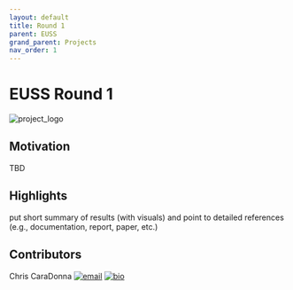 ```yaml
---
layout: default
title: Round 1
parent: EUSS
grand_parent: Projects
nav_order: 1
---
```


# EUSS Round 1

![project_logo](../../../../assets/images/logo_euss_rnd1.png)

## Motivation
TBD

## Highlights
put short summary of results (with visuals) and point to detailed references (e.g., documentation, report, paper, etc.)

## Contributors
Chris CaraDonna [![email](../../../../assets/images/email.png)](mailto:Christopher.CaraDonna@nrel.gov) [![bio](../../../../assets/images/bio.png)](https://www.nrel.gov/research/staff/chris-caradonna.html)